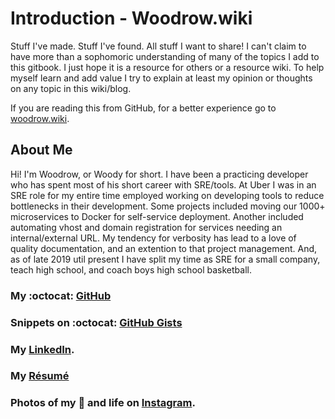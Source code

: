 # Introduction - Woodrow.wiki

Stuff I've made. Stuff I've found. All stuff I want to share! I can't claim to have more than a sophomoric understanding of many of the topics I add to this gitbook. I just hope it is a resource for others or a resource wiki. To help myself learn and add value I try to explain at least my opinion or thoughts on any topic in this wiki/blog.

If you are reading this from GitHub, for a better experience go to [woodrow.wiki](https://www.woodrow.wiki).


## About Me

Hi! I'm Woodrow, or Woody for short. I have been a practicing developer who has spent most of his short career with SRE/tools. At Uber I was in an SRE role for my entire time employed working on developing tools to reduce bottlenecks in their development. Some projects included moving our 1000+ microservices to Docker for self-service deployment. Another included automating vhost and domain registration for services needing an internal/external URL. My tendency for verbosity has lead to a love of quality documentation, and an extention to that project management. And, as of late 2019 util present I have split my time as SRE for a small company, teach high school, and coach boys high school basketball.

### My :octocat: [GitHub](https://github.com/woodrowpearson)

### Snippets on :octocat: [GitHub Gists](https://gist.github.com/woodrowpearson)

### My [LinkedIn](https://www.linkedin.com/in/woodrowpearson/).

### My [Résumé](https://drive.google.com/file/d/1D-on4XtHjqdv4PXS2452q68bqwcev4Hz/view?usp=sharing)

### Photos of my 🐶 and life on [Instagram](https://www.instagram.com/woodrow_pearson/).


